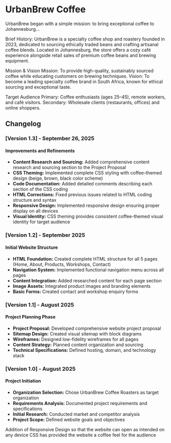 # UrbanBrew Coffee 
UrbanBrew began with a simple mission: to bring exceptional coffee to Johannesburg...

Brief History: UrbanBrew is a specialty coffee shop and roastery founded in 2023, dedicated to sourcing ethically traded beans and crafting artisanal coffee blends. Located in Johannesburg, the store offers a cozy café experience alongside retail sales of premium coffee beans and brewing equipment.

Mission & Vision
Mission: To provide high-quality, sustainably sourced coffee while educating customers on brewing techniques.
Vision: To become a leading specialty coffee brand in South Africa, known for ethical sourcing and exceptional taste.

Target Audience
Primary: Coffee enthusiasts (ages 25–45), remote workers, and café visitors.
Secondary: Wholesale clients (restaurants, offices) and online shoppers.

## Changelog

### [Version 1.3] - September 26, 2025
#### Improvements and Refinements
- **Content Research and Sourcing:** Added comprehensive content research and sourcing section to the Project Proposal
- **CSS Theming:** Implemented complete CSS styling with coffee-themed design (beige, brown, black color scheme)
- **Code Documentation:** Added detailed comments describing each section of the CSS coding
- **HTML Corrections:** Fixed previous issues related to HTML coding structure and syntax
- **Responsive Design:** Implemented responsive design ensuring proper display on all devices
- **Visual Identity:** CSS theming provides consistent coffee-themed visual identity for target audience

### [Version 1.2] - September 2025
#### Initial Website Structure
- **HTML Foundation:** Created complete HTML structure for all 5 pages (Home, About, Products, Workshops, Contact)
- **Navigation System:** Implemented functional navigation menu across all pages
- **Content Integration:** Added researched content for each page section
- **Image Assets:** Integrated product images and branding elements
- **Basic Forms:** Created contact and workshop enquiry forms

### [Version 1.1] - August 2025
#### Project Planning Phase
- **Project Proposal:** Developed comprehensive website project proposal
- **Sitemap Design:** Created visual sitemap with block diagrams
- **Wireframes:** Designed low-fidelity wireframes for all pages
- **Content Strategy:** Planned content organization and sourcing
- **Technical Specifications:** Defined hosting, domain, and technology stack

### [Version 1.0] - August 2025
#### Project Initiation
- **Organization Selection:** Chose UrbanBrew Coffee Roasters as target organization
- **Requirements Analysis:** Documented project requirements and specifications
- **Initial Research:** Conducted market and competitor analysis
- **Project Scope:** Defined website goals and objectives


Addition of Responsive Design so that the website can open as intended on any device
CSS has provided the website a coffee feel for the audience
